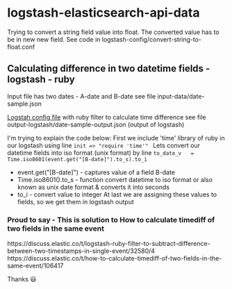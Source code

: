 # logstash-elasticsearch-api-data

Trying to convert a string field value into float. The converted value has to be in new new field.
See code in logstash-config/convert-string-to-float.conf


<h2>Calculating difference in two datetime fields - logstash - ruby </h2>
Input file has two dates - A-date and B-date
see file input-data/date-sample.json

[Logstah config file](https://github.com/superriya/logstash-elasticsearch-api-data/blob/main/logstash-config/json_file.conf) with ruby filter to calculate time difference
see file output-logstash/date-sample-output.json (output of logstash)

I'm trying to explain the code below:
First we include 'time' library of ruby in our logstash using line ``` init => "require 'time'"  ```
Lets convert our datetime fields into iso format (unix format) by line ``` to_date_v   = Time.iso8601(event.get("[B-date]").to_s).to_i ```
- event.get("[B-date]") - captures value of a field B-date
- Time.iso8601().to_s - function convert datetime to iso format or also known as unix date format & converts it into seconds
- to_i - convert value to integer
At last we are assigning these values to fields, so we get them in logstash output

<h3>Proud to say - This is solution to How to calculate timediff of two fields in the same event
</h3>
https://discuss.elastic.co/t/logstash-ruby-filter-to-subtract-difference-between-two-timestamps-in-single-event/32580/4
https://discuss.elastic.co/t/how-to-calculate-timediff-of-two-fields-in-the-same-event/106417

Thanks 😃
